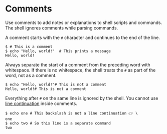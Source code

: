 # Comments

Use comments to add notes or explanations to shell scripts and commands. The shell ignores comments while parsing commands.

A comment starts with the `#` character and continues to the end of the line.

```shell
$ # This is a comment
$ echo "Hello, world!"  # This prints a message
Hello, world!
```

Always separate the start of a comment from the preceding word with whitespace. If there is no whitespace, the shell treats the `#` as part of the word, not as a comment.

```shell
$ echo "Hello, world!"# This is not a comment
Hello, world!# This is not a comment
```

Everything after `#` on the same line is ignored by the shell. You cannot use [line continuation](quoting.md#line-continuation) inside comments.

```shell
$ echo one # This backslash is not a line continuation 👉 \
one
$ echo two # So this line is a separate command
two
```
